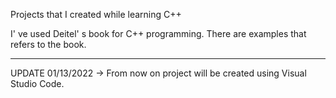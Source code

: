 Projects that I created while learning C++

I' ve used Deitel' s book for C++ programming. There are examples that refers to the book.

------------------------------------------------------------------------------------------------

UPDATE 01/13/2022 -> From now on project will be created using Visual Studio Code.

